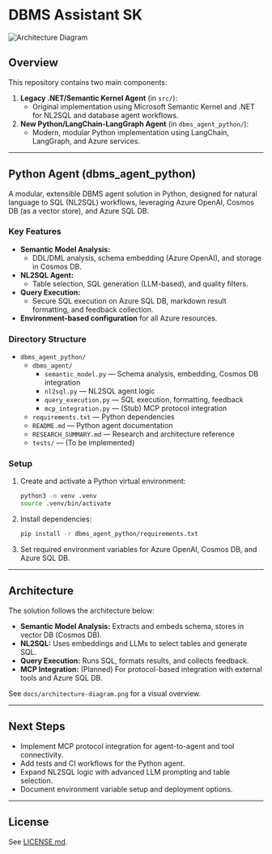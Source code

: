# DBMS Assistant SK

![Architecture Diagram](docs/architecture-diagram.png)

## Overview

This repository contains two main components:

1. **Legacy .NET/Semantic Kernel Agent** (in `src/`):
   - Original implementation using Microsoft Semantic Kernel and .NET for NL2SQL and database agent workflows.
2. **New Python/LangChain-LangGraph Agent** (in `dbms_agent_python/`):
   - Modern, modular Python implementation using LangChain, LangGraph, and Azure services.

---

## Python Agent (dbms_agent_python)

A modular, extensible DBMS agent solution in Python, designed for natural language to SQL (NL2SQL) workflows, leveraging Azure OpenAI, Cosmos DB (as a vector store), and Azure SQL DB. 

### Key Features
- **Semantic Model Analysis:**
  - DDL/DML analysis, schema embedding (Azure OpenAI), and storage in Cosmos DB.
- **NL2SQL Agent:**
  - Table selection, SQL generation (LLM-based), and quality filters.
- **Query Execution:**
  - Secure SQL execution on Azure SQL DB, markdown result formatting, and feedback collection.
- **Environment-based configuration** for all Azure resources.

### Directory Structure
- `dbms_agent_python/`
  - `dbms_agent/`
    - `semantic_model.py` — Schema analysis, embedding, Cosmos DB integration
    - `nl2sql.py` — NL2SQL agent logic
    - `query_execution.py` — SQL execution, formatting, feedback
    - `mcp_integration.py` — (Stub) MCP protocol integration
  - `requirements.txt` — Python dependencies
  - `README.md` — Python agent documentation
  - `RESEARCH_SUMMARY.md` — Research and architecture reference
  - `tests/` — (To be implemented)

### Setup
1. Create and activate a Python virtual environment:
   ```bash
   python3 -m venv .venv
   source .venv/bin/activate
   ```
2. Install dependencies:
   ```bash
   pip install -r dbms_agent_python/requirements.txt
   ```
3. Set required environment variables for Azure OpenAI, Cosmos DB, and Azure SQL DB.

---

## Architecture

The solution follows the architecture below:

- **Semantic Model Analysis:** Extracts and embeds schema, stores in vector DB (Cosmos DB).
- **NL2SQL:** Uses embeddings and LLMs to select tables and generate SQL.
- **Query Execution:** Runs SQL, formats results, and collects feedback.
- **MCP Integration:** (Planned) For protocol-based integration with external tools and Azure SQL DB.

See `docs/architecture-diagram.png` for a visual overview.

---

## Next Steps
- Implement MCP protocol integration for agent-to-agent and tool connectivity.
- Add tests and CI workflows for the Python agent.
- Expand NL2SQL logic with advanced LLM prompting and table selection.
- Document environment variable setup and deployment options.

---

## License
See [LICENSE.md](LICENSE.md).

